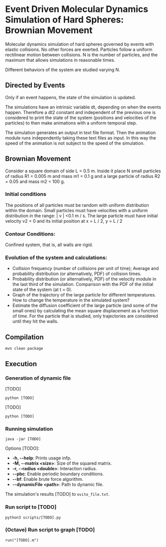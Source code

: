 # Event Driven Molecular Dynamics Simulation of Hard Spheres: Brownian Movement

Molecular dynamics simulation of hard spheres governed by events with elastic collisions. No other forces are exerted.
Particles follow a uniform rectilinear motion between collisions.
N is the number of particles, and the maximum that allows simulations in reasonable times.

Different behaviors of the system are studied varying N.

## Directed by Events
Only if an event happens, the state of the simulation is updated.

The simulations have an intrinsic variable dt, depending on when the events happen. Therefore a dt2 constant and 
independent of the previous one is considered to print the state of the system (positions and velocities of the 
particles) to then make animations with a uniform temporal step.

The simulation generates an output in text file format. Then the animation module runs independently taking these text 
files as input. In this way the speed of the animation is not subject to the speed of the simulation.

## Brownian Movement
Consider a square domain of side L = 0.5 m.
Inside it place N small particles of radius R1 = 0.005 m and mass m1 = 0.1 g 
and a large particle of radius R2 = 0.05 and mass m2 = 100 g.

### Initial conditions
The positions of all particles must be random with uniform distribution within the domain. 
Small particles must have velocities with a uniform distribution in the range: | v | <0.1 m / s. 
The large particle must have initial velocity v2 = 0 and its initial position at x = L / 2, y = L / 2

### Contour Conditions:
Confined system, that is, all walls are rigid.

### Evolution of the system and calculations:
   * Collision frequency (number of collisions per unit of time); Average and probability distribution 
    (or alternatively, PDF) of collision times.
   * Probability distribution (or alternatively, PDF) of the velocity module in the last third of the simulation. 
    Comparison with the PDF of the initial state of the system (at t = 0).
   * Graph of the trajectory of the large particle for different temperatures. 
    How to change the temperature in the simulated system?
   * Estimate the diffusion coefficient of the large particle (and some of the small ones) by calculating the mean 
    square displacement as a function of time. For the particle that is studied, 
    only trajectories are considered until they hit the walls.

## Compilation

```
mvn clean package
```

## Execution
### Generation of dynamic file
[TODO]
```
python [TODO]
```

[TODO]
```
python [TODO]
```

### Running simulation

```
java -jar [TODO]
```

Options [TODO]:

* **-h, --help**: Prints usage infp.
* **-M, --matrix &lt;size>**: Size of the squared matrix.
* **-r, --radius &lt;double>**: Interaction radius.
* **--pbc**: Enable periodic boundary conditions.
* **--bf**: Enable brute force algorithm.
* **--dynamicFile &lt;path>**: Path to dynamic file.

The simulation's results [TODO] to `ovito_file.txt`.

### Run script to [TODO]

```
python3 scripts/[TODO].py
```

### (Octave) Run script to graph [TODO]

```
run("[TODO].m")
```
